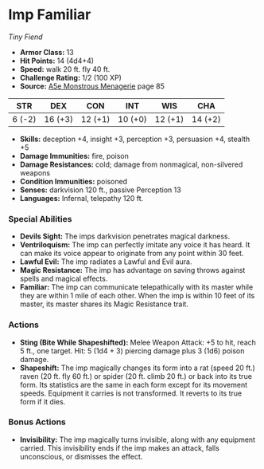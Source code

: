 # Imp Familiar

*Tiny* *Fiend*

- **Armor Class:** 13
- **Hit Points:** 14 (4d4+4)
- **Speed:** walk 20 ft. fly 40 ft.
- **Challenge Rating:** 1/2 (100 XP)
- **Source:** [A5e Monstrous Menagerie](https://enpublishingrpg.com/products/level-up-monstrous-menagerie-a5e) page 85

| STR | DEX | CON | INT | WIS | CHA |
| --- | --- | --- | --- | --- | --- |
| 6 (-2) | 16 (+3) | 12 (+1) | 10 (+0) | 12 (+1) | 14 (+2) |

- **Skills:** deception +4, insight +3, perception +3, persuasion +4, stealth +5
- **Damage Immunities:** fire, poison
- **Damage Resistances:** cold; damage from nonmagical, non-silvered weapons
- **Condition Immunities:** poisoned
- **Senses:** darkvision 120 ft., passive Perception 13
- **Languages:** Infernal, telepathy 120 ft.

### Special Abilities

- **Devils Sight:** The imps darkvision penetrates magical darkness.
- **Ventriloquism:** The imp can perfectly imitate any voice it has heard. It can make its voice appear to originate from any point within 30 feet.
- **Lawful Evil:** The imp radiates a Lawful and Evil aura.
- **Magic Resistance:** The imp has advantage on saving throws against spells and magical effects.
- **Familiar:** The imp can communicate telepathically with its master while they are within 1 mile of each other. When the imp is within 10 feet of its master, its master shares its Magic Resistance trait.

### Actions

- **Sting (Bite While Shapeshifted):** Melee Weapon Attack: +5 to hit, reach 5 ft., one target. Hit: 5 (1d4 + 3) piercing damage plus 3 (1d6) poison damage.
- **Shapeshift:** The imp magically changes its form into a rat (speed 20 ft.)  raven (20 ft.  fly 60 ft.)  or spider (20 ft.  climb 20 ft.) or back into its true form. Its statistics are the same in each form except for its movement speeds. Equipment it carries is not transformed. It reverts to its true form if it dies.

### Bonus Actions

- **Invisibility:** The imp magically turns invisible, along with any equipment carried. This invisibility ends if the imp makes an attack, falls unconscious, or dismisses the effect.


